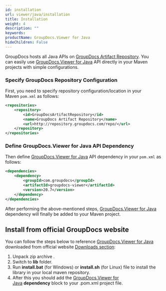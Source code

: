 ```yaml
---
id: installation
url: viewer/java/installation
title: Installation
weight: 4
description: ""
keywords: 
productName: GroupDocs.Viewer for Java
hideChildren: False
---
```

GroupDocs hosts all Java APIs on [GroupDocs Artifact Repository](https://repository.groupdocs.com/). You can easily use [GroupDocs.Viewer for Java](https://artifact.groupdocs.com/webapp/#/artifacts/browse/tree/General/repo/com/groupdocs/groupdocs-viewer) API directly in your Maven projects with simple configurations.

### Specify GroupDocs Repository Configuration

First, you need to specify repository configuration/location in your Maven `pom.xml` as follows: 

```xml
<repositories>
	<repository>
		<id>GroupDocsArtifactRepository</id>
		<name>GroupDocs Artifact Repository</name>
		<url>http://repository.groupdocs.com/repo/</url>
	</repository>
</repositories>
```

### Define GroupDocs.Viewer for Java API Dependency

Then define [GroupDocs.Viewer for Java](https://products.groupdocs.com/viewer/java) API dependency in your `pom.xml` as follows:

```xml
<dependencies>
    <dependency>
        <groupId>com.groupdocs</groupId>
        <artifactId>groupdocs-viewer</artifactId>
        <version>20.7</version> 
    </dependency>
</dependencies>
```
  
After performing the above-mentioned steps, [GroupDocs.Viewer for Java](https://products.groupdocs.com/viewer/java) dependency will finally be added to your Maven project.

## Install from official GroupDocs website

You can follow the steps below to reference [GroupDocs.Viewer for Java](https://products.groupdocs.com/viewer/java) downloaded from official website [Downloads section](https://downloads.groupdocs.com/viewer/java):

1.  Unpack zip archive .
2.  Switch to **lib** folder.
3.  Run **install.bat** (for Windows) or **install.sh** (for Linux) file to install the library in your local maven repository.
4.  After this you should add the [GroupDocs.Viewer for Java](https://products.groupdocs.com/viewer/java) **dependency** block to your .pom.xml project file.
